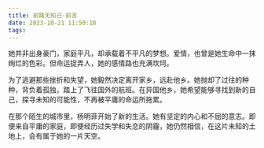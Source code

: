 ```yaml
---
title: 前路无知己-前言
date: 2023-10-21 11:50:18
tags:
---
```

她并非出身豪门，家庭平凡，却承载着不平凡的梦想。爱情，也曾是她生命中一抹绚烂的色彩。但命运捉弄人，她的感情路也充满坎坷。

为了逃避那些挫折和失望，她毅然决定离开家乡，远赴他乡。她抛却了过往的种种，背负着孤独，踏上了飞往国外的航班。在异国他乡，她希望能够寻找到新的自己，探寻未知的可能性，不再被平庸的命运所拖累。

在那个陌生的城市里，杨明菲开始了新的生活。她有坚定的内心和不屈的意志。即便来自平庸的家庭，即便经历过失学和失恋的阴霾，她仍然相信，在这片未知的土地上，会有属于她的一片天空。